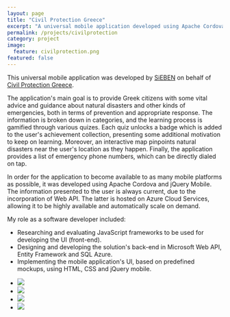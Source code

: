 ```yaml
---
layout: page
title: "Civil Protection Greece"
excerpt: "A universal mobile application developed using Apache Cordova, jQuery Mobile, Microsoft Web API and Azure Cloud Services"
permalink: /projects/civilprotection
category: project
image:
  feature: civilprotection.png
featured: false
---
```


This universal mobile application was developed by [SiEBEN](http://www.sieben.gr) on behalf of [Civil Protection Greece](http://civilprotection.gr).

The application's main goal is to provide Greek citizens with some vital advice and guidance about natural disasters and other kinds of emergencies, both in terms of prevention and appropriate response. The information is broken down in categories, and the learning process is gamified through various quizes. Each quiz unlocks a badge which is added to the user's achievement collection, presenting some additional motivation to keep on learning. Moreover, an interactive map pinpoints natural disasters near the user's location as they happen. Finally, the application provides a list of emergency phone numbers, which can be directly dialed on tap.

In order for the application to become available to as many mobile platforms as possible, it was developed using Apache Cordova and jQuery Mobile. The information presented to the user is always current, due to the incorporation of Web API. The latter is hosted on Azure Cloud Services, allowing it to be highly available and automatically scale on demand.

My role as a software developer included:

* Researching and evaluating JavaScript frameworks to be used for developing the UI (front-end).
* Designing and developing the solution's back-end in Microsoft Web API, Entity Framework and SQL Azure.
* Implementing the mobile application's UI, based on predefined mockups, using HTML, CSS and jQuery mobile.

<ul class="list-inline gallery">
	<li>
		<a href="{{ site.baseurl }}/images/civilprotection_1_full.png" class="image-popup mfp-with-zoom" title="Civil Protection Greece Mobile Application Mockup">
			<img src="{{ site.baseurl }}/images/civilprotection_1_150.png" />
		</a>
	</li>
	<li>
		<a href="{{ site.baseurl }}/images/civilprotection_2_full.png" class="image-popup mfp-with-zoom" title="Civil Protection Greece Mobile Application Mockup">
			<img src="{{ site.baseurl }}/images/civilprotection_2_150.png" />
		</a>
	</li>
	<li>
		<a href="{{ site.baseurl }}/images/civilprotection_3_full.png" class="image-popup mfp-with-zoom" title="Civil Protection Greece Mobile Application Mockup">
			<img src="{{ site.baseurl }}/images/civilprotection_3_150.png" />
		</a>
	</li>
	<li>
		<a href="{{ site.baseurl }}/images/civilprotection_4_full.png" class="image-popup mfp-with-zoom" title="Civil Protection Greece Mobile Application Mockup">
			<img src="{{ site.baseurl }}/images/civilprotection_4_150.png" />
		</a>
	</li>
</ul>

